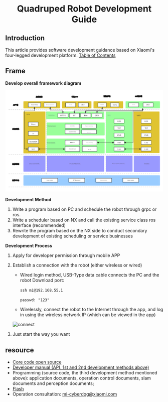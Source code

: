 <h1 align="center">
   Quadruped Robot Development Guide
</h1>


## Introduction

This article provides software development guidance based on Xiaomi's four-legged development platform.
[Table of Contents](https://github.com/ESP4Ever/blogs/blob/rolling/docs/_table_of_contents.md)


## Frame

**Develop overall framework diagram**

![dev](./image/dev_en.png)

**Development Method**

1. Write a program based on PC and schedule the robot through grpc or ros.
2. Write a scheduler based on NX and call the existing service class ros interface (recommended)
3. Rewrite the program based on the NX side to conduct secondary development of existing scheduling or service businesses

**Development Process**

1. Apply for developer permission through mobile APP

2. Establish a connection with the robot (either wireless or wired)

    - Wired login method, USB-Type data cable connects the PC and the robot Download port:

      `ssh mi@192.168.55.1`

      `passwd: "123"`

    - Wirelessly, connect the robot to the Internet through the app, and log in using the wireless network IP (which can be viewed in the app)

    ![connect](./image/connect.png)

3. Just start the way you want



## resource

- [Core code open source](https://github.com/MiRoboticsLab/cyberdog_ws)
- [Developer manual (API, 1st and 2nd development methods above)](https://github.com/ESP4Ever/blogs/blob/rolling/docs/en/developer_guide.md)
- Programming (source code, the third development method mentioned above): application documents, operation control documents, slam documents and perception documents;
- [Flash](https://github.com/ESP4Ever/blogs/blob/rolling/docs/en/cyberdog_flash.md)
- Operation consultation: [mi-cyberdog@xiaomi.com](mailto:mi-cyber@xiaomi.com)

